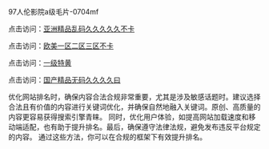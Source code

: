 97人伦影院a级毛片-0704mf

点击访问：<a href="https://cfad.pages.dev/">亚洲精品乱码久久久久久不卡</a>

点击访问：<a href="https://gfd-5xg.pages.dev/">欧美一区二区三区不卡</a>

点击访问：<a href="https://fdhf-454.pages.dev/">一级特黄</a>

点击访问：<a href="https://bered.pages.dev/">国产精品无码久久久久曰</a>

优化网站排名时，确保内容合法合规非常重要，尤其是涉及敏感话题时。建议选择合法且有价值的内容进行关键词优化，并确保自然地融入关键词。原创、高质量的内容更容易获得搜索引擎青睐。
同时，优化用户体验，如提高网站加载速度和移动端适配，也有助于提升排名。最后，确保遵守法律法规，避免发布违反平台规定的内容。
通过这些方法，你可以在合规的框架下有效提升排名。

<span style="display:none;">[Canonical link](）</span>
